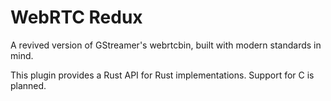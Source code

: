 # WebRTC Redux
A revived version of GStreamer's webrtcbin, built with modern standards in mind.

This plugin provides a Rust API for Rust implementations. Support for C is planned.